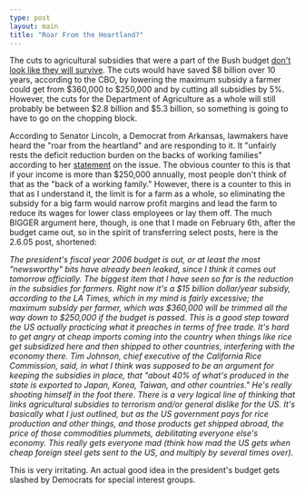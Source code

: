 ```yaml
---
type: post
layout: main
title: "Roar From the Heartland?"
---
```

The cuts to agricultural subsidies that were a part of the Bush budget [don't
look like they will
survive](http://www.truthout.org/issues_05/041305LC.shtml). The cuts would
have saved $8 billion over 10 years, according to the CBO, by lowering the
maximum subsidy a farmer could get from $360,000 to $250,000 and by cutting
all subsidies by 5%. However, the cuts for the Department of Agriculture as a
whole will still probably be between $2.8 billion and $5.3 billion, so
something is going to have to go on the chopping block.

  
According to Senator Lincoln, a Democrat from Arkansas, lawmakers have heard
the "roar from the heartland" and are responding to it. It "unfairly rests the
deficit reduction burden on the backs of working families" according to her
[statement](http://lincoln.senate.gov/press_show.cfm?id=236294) on the issue.
The obvious counter to this is that if your income is more than $250,000
annually, most people don't think of that as the "back of a working family."
However, there is a counter to this in that as I understand it, the limit is
for a farm as a whole, so eliminating the subsidy for a big farm would narrow
profit margins and lead the farm to reduce its wages for lower class employees
or lay them off. The much BIGGER argument here, though, is one that I made on
February 6th, after the budget came out, so in the spirit of transferring
select posts, here is the 2.6.05 post, shortened:

  
_The president's fiscal year 2006 budget is out, or at least the most
"newsworthy" bits have already been leaked, since I think it comes out
tomorrow officially. The biggest item that I have seen so far is the reduction
in the subsidies for farmers. Right now it's a $15 billion dollar/year
subsidy, according to the LA Times, which in my mind is fairly excessive; the
maximum subsidy per farmer, which was $360,000 will be trimmed all the way
down to $250,000 if the budget is passed. This is a good step toward the US
actually practicing what it preaches in terms of free trade. It's hard to get
angry at cheap imports coming into the country when things like rice get
subsidized here and then shipped to other countries, interfering with the
economy there. Tim Johnson, chief executive of the California Rice Commission,
said, in what I think was supposed to be an argument for keeping the subsidies
in place, that "about 40% of what's produced in the state is exported to
Japan, Korea, Taiwan, and other countries." He's really shooting himself in
the foot there. There is a very logical line of thinking that links
agricultural subsidies to terrorism and/or general dislike for the US. It's
basically what I just outlined, but as the US government pays for rice
production and other things, and those products get shipped abroad, the price
of those commodities plummets, debilitating everyone else's economy. This
really gets everyone mad (think how mad the US gets when cheap foreign steel
gets sent to the US, and multiply by several times over)._

  
This is very irritating. An actual good idea in the president's budget gets
slashed by Democrats for special interest groups.

